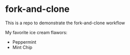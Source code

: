 # fork-and-clone

This is a repo to demonstrate the fork-and-clone workflow

My favorite ice cream flawors:
- Peppermint
- Mint Chip


